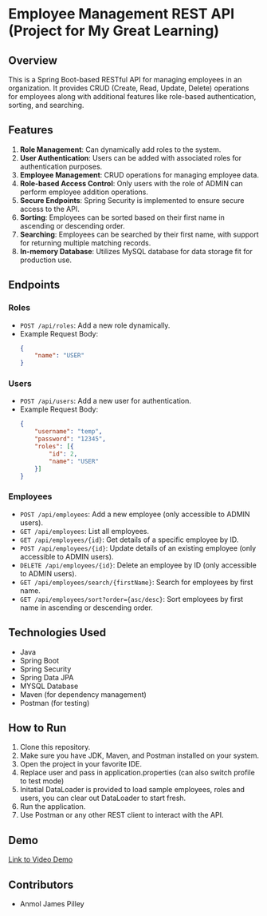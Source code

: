 # Employee Management REST API (Project for My Great Learning)

## Overview
This is a Spring Boot-based RESTful API for managing employees in an organization. It provides CRUD (Create, Read, Update, Delete) operations for employees along with additional features like role-based authentication, sorting, and searching.

## Features
1. **Role Management**: Can dynamically add roles to the system.
2. **User Authentication**: Users can be added with associated roles for authentication purposes.
3. **Employee Management**: CRUD operations for managing employee data.
4. **Role-based Access Control**: Only users with the role of ADMIN can perform employee addition operations.
5. **Secure Endpoints**: Spring Security is implemented to ensure secure access to the API.
6. **Sorting**: Employees can be sorted based on their first name in ascending or descending order.
7. **Searching**: Employees can be searched by their first name, with support for returning multiple matching records.
8. **In-memory Database**: Utilizes MySQL database for data storage fit for production use.

## Endpoints

### Roles
- `POST /api/roles`: Add a new role dynamically.
- Example Request Body:
    ```json
    {
        "name": "USER"
    }
    ```

### Users
- `POST /api/users`: Add a new user for authentication.
- Example Request Body:
    ```json
    {
        "username": "temp",
        "password": "12345",
        "roles": [{
            "id": 2,
            "name": "USER"
        }]
    }
    ```

### Employees
- `POST /api/employees`: Add a new employee (only accessible to ADMIN users).
- `GET /api/employees`: List all employees.
- `GET /api/employees/{id}`: Get details of a specific employee by ID.
- `POST /api/employees/{id}`: Update details of an existing employee (only accessible to ADMIN users).
- `DELETE /api/employees/{id}`: Delete an employee by ID (only accessible to ADMIN users).
- `GET /api/employees/search/{firstName}`: Search for employees by first name.
- `GET /api/employees/sort?order={asc/desc}`: Sort employees by first name in ascending or descending order.

## Technologies Used
- Java
- Spring Boot
- Spring Security
- Spring Data JPA
- MYSQL Database
- Maven (for dependency management)
- Postman (for testing)

## How to Run
1. Clone this repository.
2. Make sure you have JDK, Maven, and Postman installed on your system.
3. Open the project in your favorite IDE.
4. Replace user and pass in application.properties (can also switch profile to test mode)
5. Initatial DataLoader is provided to load sample employees, roles and users, you can clear out DataLoader to start fresh.
6. Run the application.
7. Use Postman or any other REST client to interact with the API.

## Demo
[Link to Video Demo](https://drive.google.com/file/d/1lQq1hYbp_VJoGDh81jAvbUtwr3LwwRaJ/view?usp=sharing)

## Contributors
- Anmol James Pilley
